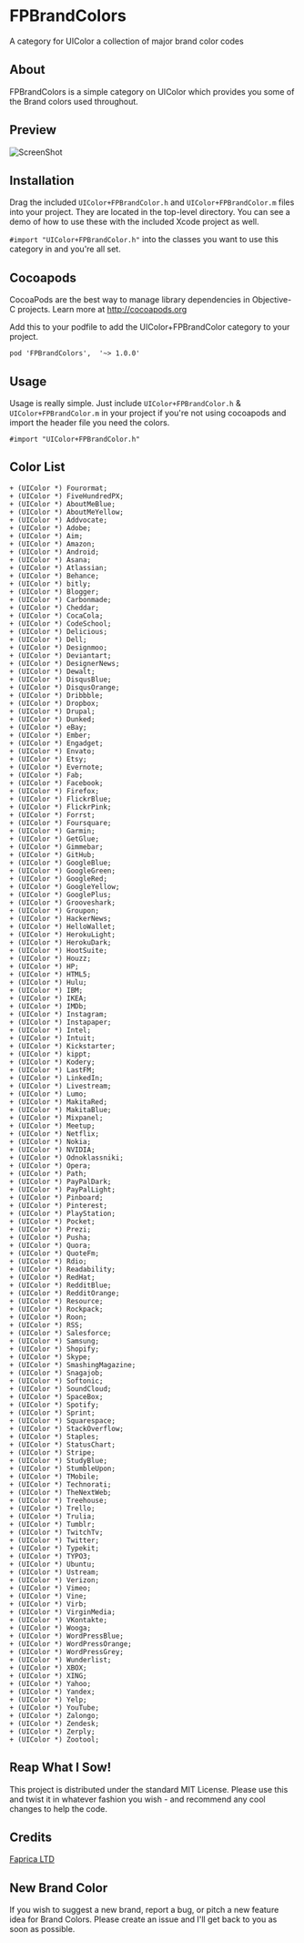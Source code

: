 FPBrandColors
=============

A category for UIColor a collection of major brand color codes

About
----------
FPBrandColors is a simple category on UIColor which provides you some of the Brand colors used throughout.

## Preview

![ScreenShot](Screenshots/colorSC.PNG)

## Installation

Drag the included <code>UIColor+FPBrandColor.h</code> and <code>UIColor+FPBrandColor.m</code> files into your project. They are located in the top-level directory. You can see a demo of how to use these with the included Xcode project as well.

<code>#import "UIColor+FPBrandColor.h"</code> into the classes you want to use this category in and you're all set.

Cocoapods
-------

CocoaPods are the best way to manage library dependencies in Objective-C projects.
Learn more at http://cocoapods.org

Add this to your podfile to add the UIColor+FPBrandColor category to your project.

    pod 'FPBrandColors',  '~> 1.0.0'

Usage
----------

Usage is really simple. Just include `UIColor+FPBrandColor.h` & `UIColor+FPBrandColor.m` in your project if you're not using cocoapods and import the header file you need the colors.

    #import "UIColor+FPBrandColor.h"

Color List
----------

    + (UIColor *) Fourormat;
    + (UIColor *) FiveHundredPX;
    + (UIColor *) AboutMeBlue;
    + (UIColor *) AboutMeYellow;
    + (UIColor *) Addvocate;
    + (UIColor *) Adobe;
    + (UIColor *) Aim;
    + (UIColor *) Amazon;
    + (UIColor *) Android;
    + (UIColor *) Asana;
    + (UIColor *) Atlassian;
    + (UIColor *) Behance;
    + (UIColor *) bitly;
    + (UIColor *) Blogger;
    + (UIColor *) Carbonmade;
    + (UIColor *) Cheddar;
    + (UIColor *) CocaCola;
    + (UIColor *) CodeSchool;
    + (UIColor *) Delicious;
    + (UIColor *) Dell;
    + (UIColor *) Designmoo;
    + (UIColor *) Deviantart;
    + (UIColor *) DesignerNews;
    + (UIColor *) Dewalt;
    + (UIColor *) DisqusBlue;
    + (UIColor *) DisqusOrange;
    + (UIColor *) Dribbble;
    + (UIColor *) Dropbox;
    + (UIColor *) Drupal;
    + (UIColor *) Dunked;
    + (UIColor *) eBay;
    + (UIColor *) Ember;
    + (UIColor *) Engadget;
    + (UIColor *) Envato;
    + (UIColor *) Etsy;
    + (UIColor *) Evernote;
    + (UIColor *) Fab;
    + (UIColor *) Facebook;
    + (UIColor *) Firefox;
    + (UIColor *) FlickrBlue;
    + (UIColor *) FlickrPink;
    + (UIColor *) Forrst;
    + (UIColor *) Foursquare;
    + (UIColor *) Garmin;
    + (UIColor *) GetGlue;
    + (UIColor *) Gimmebar;
    + (UIColor *) GitHub;
    + (UIColor *) GoogleBlue;
    + (UIColor *) GoogleGreen;
    + (UIColor *) GoogleRed;
    + (UIColor *) GoogleYellow;
    + (UIColor *) GooglePlus;
    + (UIColor *) Grooveshark;
    + (UIColor *) Groupon;
    + (UIColor *) HackerNews;
    + (UIColor *) HelloWallet;
    + (UIColor *) HerokuLight;
    + (UIColor *) HerokuDark;
    + (UIColor *) HootSuite;
    + (UIColor *) Houzz;
    + (UIColor *) HP;
    + (UIColor *) HTML5;
    + (UIColor *) Hulu;
    + (UIColor *) IBM;
    + (UIColor *) IKEA;
    + (UIColor *) IMDb;
    + (UIColor *) Instagram;
    + (UIColor *) Instapaper;
    + (UIColor *) Intel;
    + (UIColor *) Intuit;
    + (UIColor *) Kickstarter;
    + (UIColor *) kippt;
    + (UIColor *) Kodery;
    + (UIColor *) LastFM;
    + (UIColor *) LinkedIn;
    + (UIColor *) Livestream;
    + (UIColor *) Lumo;
    + (UIColor *) MakitaRed;
    + (UIColor *) MakitaBlue;
    + (UIColor *) Mixpanel;
    + (UIColor *) Meetup;
    + (UIColor *) Netflix;
    + (UIColor *) Nokia;
    + (UIColor *) NVIDIA;
    + (UIColor *) Odnoklassniki;
    + (UIColor *) Opera;
    + (UIColor *) Path;
    + (UIColor *) PayPalDark;
    + (UIColor *) PayPalLight;
    + (UIColor *) Pinboard;
    + (UIColor *) Pinterest;
    + (UIColor *) PlayStation;
    + (UIColor *) Pocket;
    + (UIColor *) Prezi;
    + (UIColor *) Pusha;
    + (UIColor *) Quora;
    + (UIColor *) QuoteFm;
    + (UIColor *) Rdio;
    + (UIColor *) Readability;
    + (UIColor *) RedHat;
    + (UIColor *) RedditBlue;
    + (UIColor *) RedditOrange;
    + (UIColor *) Resource;
    + (UIColor *) Rockpack;
    + (UIColor *) Roon;
    + (UIColor *) RSS;
    + (UIColor *) Salesforce;
    + (UIColor *) Samsung;
    + (UIColor *) Shopify;
    + (UIColor *) Skype;
    + (UIColor *) SmashingMagazine;
    + (UIColor *) Snagajob;
    + (UIColor *) Softonic;
    + (UIColor *) SoundCloud;
    + (UIColor *) SpaceBox;
    + (UIColor *) Spotify;
    + (UIColor *) Sprint;
    + (UIColor *) Squarespace;
    + (UIColor *) StackOverflow;
    + (UIColor *) Staples;
    + (UIColor *) StatusChart;
    + (UIColor *) Stripe;
    + (UIColor *) StudyBlue;
    + (UIColor *) StumbleUpon;
    + (UIColor *) TMobile;
    + (UIColor *) Technorati;
    + (UIColor *) TheNextWeb;
    + (UIColor *) Treehouse;
    + (UIColor *) Trello;
    + (UIColor *) Trulia;
    + (UIColor *) Tumblr;
    + (UIColor *) TwitchTv;
    + (UIColor *) Twitter;
    + (UIColor *) Typekit;
    + (UIColor *) TYPO3;
    + (UIColor *) Ubuntu;
    + (UIColor *) Ustream;
    + (UIColor *) Verizon;
    + (UIColor *) Vimeo;
    + (UIColor *) Vine;
    + (UIColor *) Virb;
    + (UIColor *) VirginMedia;
    + (UIColor *) VKontakte;
    + (UIColor *) Wooga;
    + (UIColor *) WordPressBlue;
    + (UIColor *) WordPressOrange;
    + (UIColor *) WordPressGrey;
    + (UIColor *) Wunderlist;
    + (UIColor *) XBOX;
    + (UIColor *) XING;
    + (UIColor *) Yahoo;
    + (UIColor *) Yandex;
    + (UIColor *) Yelp;
    + (UIColor *) YouTube;
    + (UIColor *) Zalongo;
    + (UIColor *) Zendesk;
    + (UIColor *) Zerply;
    + (UIColor *) Zootool;


Reap What I Sow!
-

This project is distributed under the standard MIT License. Please use this and twist it in whatever fashion you wish - and recommend any cool changes to help the code.

## Credits

[Faprica LTD](https://www.faprica.com)

## New Brand Color
If you wish to suggest a new brand, report a bug, or pitch a new feature idea for Brand Colors. Please create an issue and I'll get back to you as soon as possible.
